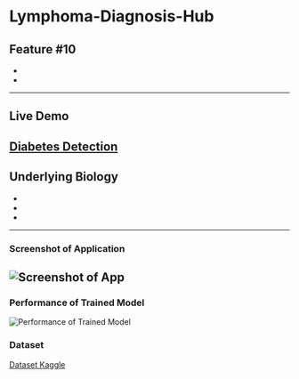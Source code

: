 # Lymphoma-Diagnosis-Hub
Feature #10
-
-
-
---
## Live Demo
[Diabetes Detection](https://reliance-fyp.github.io/Lymphoma-Diagnosis-Hub/)
---

## Underlying Biology
-
-
-
---
### Screenshot of Application
![Screenshot of App](https://raw.githubusercontent.com/Reliance-FYP/Lymphoma-Diagnosis-Hub/main/app.png)
---

### Performance of Trained Model
![Performance of Trained Model](https://raw.githubusercontent.com/Reliance-FYP/Lymphoma-Diagnosis-Hub/main/performance.png)

### Dataset
[Dataset Kaggle](https://www.kaggle.com/andrewmvd/malignant-lymphoma-classification/version/1)
